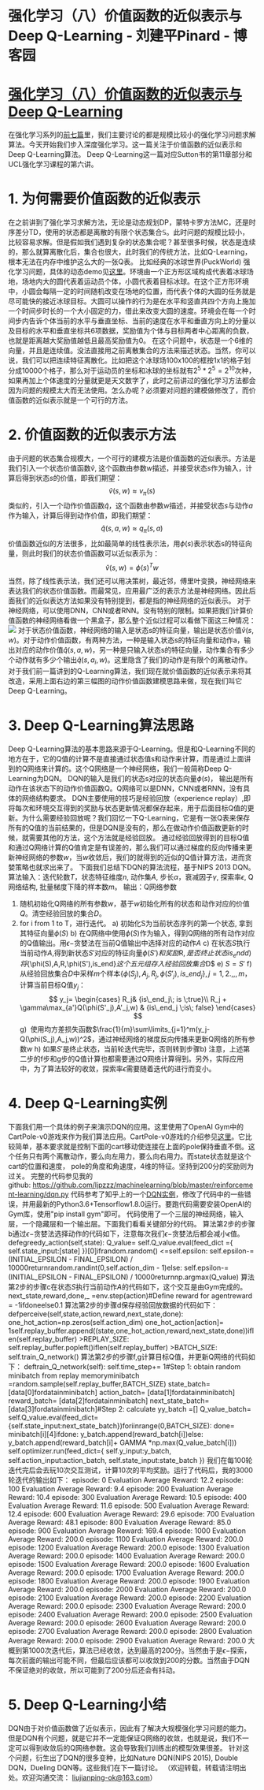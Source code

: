 
# 强化学习（八）价值函数的近似表示与Deep Q-Learning - 刘建平Pinard - 博客园






# [强化学习（八）价值函数的近似表示与Deep Q-Learning](https://www.cnblogs.com/pinard/p/9714655.html)
在强化学习系列的[前七篇](https://www.cnblogs.com/pinard/p/9385570.html)里，我们主要讨论的都是规模比较小的强化学习问题求解算法。今天开始我们步入深度强化学习。这一篇关注于价值函数的近似表示和Deep Q-Learning算法。
Deep Q-Learning这一篇对应Sutton书的第11章部分和UCL强化学习课程的第六讲。
# 1. 为何需要价值函数的近似表示
在之前讲到了强化学习求解方法，无论是动态规划DP，蒙特卡罗方法MC，还是时序差分TD，使用的状态都是离散的有限个状态集合$\mathbb{S}$。此时问题的规模比较小，比较容易求解。但是假如我们遇到复杂的状态集合呢？甚至很多时候，状态是连续的，那么就算离散化后，集合也很大，此时我们的传统方法，比如Q-Learning，根本无法在内存中维护这么大的一张Q表。
比如经典的冰球世界(PuckWorld) 强化学习问题，具体的动态demo见[这里](https://cs.stanford.edu/people/karpathy/reinforcejs/puckworld.html)。环境由一个正方形区域构成代表着冰球场地，场地内大的圆代表着运动员个体，小圆代表着目标冰球。在这个正方形环境中，小圆会每隔一定的时间随机改变在场地的位置，而代表个体的大圆的任务就是尽可能快的接近冰球目标。大圆可以操作的行为是在水平和竖直共四个方向上施加一个时间步时长的一个大小固定的力，借此来改变大圆的速度。环境会在每一个时间步内告诉个体当前的水平与垂直坐标、当前的速度在水平和垂直方向上的分量以及目标的水平和垂直坐标共6项数据，奖励值为个体与目标两者中心距离的负数，也就是距离越大奖励值越低且最高奖励值为0。
在这个问题中，状态是一个6维的向量，并且是连续值。没法直接用之前离散集合的方法来描述状态。当然，你可以说，我们可以把连续特征离散化。比如把这个冰球场100x100的框按1x1的格子划分成10000个格子，那么对于运动员的坐标和冰球的坐标就有$2^5*2^5=2^{10}$次种，如果再加上个体速度的分量就更是天文数字了，此时之前讲过的强化学习方法都会因为问题的规模太大而无法使用。怎么办呢？必须要对问题的建模做修改了，而价值函数的近似表示就是一个可行的方法。
# 2. 价值函数的近似表示方法
由于问题的状态集合规模大，一个可行的建模方法是价值函数的近似表示。方法是我们引入一个状态价值函数$\hat{v}$, 这个函数由参数$w$描述，并接受状态$s$作为输入，计算后得到状态$s$的价值，即我们期望：
$$
\hat{v}(s, w) \approx v_{\pi}(s)
$$
类似的，引入一个动作价值函数$\hat{q}$，这个函数由参数$w$描述，并接受状态$s$与动作$a$作为输入，计算后得到动作价值，即我们期望：
$$
\hat{q}(s,a,w) \approx q_{\pi}(s,a)
$$
价值函数近似的方法很多，比如最简单的线性表示法，用$\phi(s)$表示状态s的特征向量，则此时我们的状态价值函数可以近似表示为：
$$
\hat{v}(s, w) = \phi(s)^Tw
$$
当然，除了线性表示法，我们还可以用决策树，最近邻，傅里叶变换，神经网络来表达我们的状态价值函数。而最常见，应用最广泛的表示方法是神经网络。因此后面我们的近似表达方法如果没有特别提到，都是指的神经网络的近似表示。
对于神经网络，可以使用DNN，CNN或者RNN。没有特别的限制。如果把我们计算价值函数的神经网络看做一个黑盒子，那么整个近似过程可以看做下面这三种情况：
![](https://img2018.cnblogs.com/blog/1042406/201809/1042406-20180928142605652-445522913.jpg)
对于状态价值函数，神经网络的输入是状态s的特征向量，输出是状态价值$\hat{v}(s, w)$。对于动作价值函数，有两种方法，一种是输入状态s的特征向量和动作a，输出对应的动作价值$\hat{q}(s,a,w)$，另一种是只输入状态s的特征向量，动作集合有多少个动作就有多少个输出$\hat{q}(s,a_i,w)$。这里隐含了我们的动作是有限个的离散动作。
对于我们前一篇讲到的Q-Learning算法，我们现在就价值函数的近似表示来将其改造，采用上面右边的第三幅图的动作价值函数建模思路来做，现在我们叫它Deep Q-Learning。
# 3. Deep Q-Learning算法思路
Deep Q-Learning算法的基本思路来源于Q-Learning。但是和Q-Learning不同的地方在于，它的Q值的计算不是直接通过状态值s和动作来计算，而是通过上面讲到的Q网络来计算的。这个Q网络是一个神经网络，我们一般简称Deep Q-Learning为DQN。
DQN的输入是我们的状态s对应的状态向量$\phi(s)$， 输出是所有动作在该状态下的动作价值函数Q。Q网络可以是DNN，CNN或者RNN，没有具体的网络结构要求。
DQN主要使用的技巧是经验回放（experience replay）,即将每次和环境交互得到的奖励与状态更新情况都保存起来，用于后面目标Q值的更新。为什么需要经验回放呢？我们回忆一下Q-Learning，它是有一张Q表来保存所有的Q值的当前结果的，但是DQN是没有的，那么在做动作价值函数更新的时候，就需要其他的方法，这个方法就是经验回放。
通过经验回放得到的目标Q值和通过Q网络计算的Q值肯定是有误差的，那么我们可以通过梯度的反向传播来更新神经网络的参数$w$，当$w$收敛后，我们的就得到的近似的Q值计算方法，进而贪婪策略也就求出来了。
下面我们总结下DQN的算法流程，基于NIPS 2013 DQN。
算法输入：迭代轮数$T$，状态特征维度$n$, 动作集$A$, 步长$\alpha$，衰减因子$\gamma$, 探索率$\epsilon$, Q网络结构, 批量梯度下降的样本数$m$。
输出：Q网络参数
1. 随机初始化Q网络的所有参数$w$，基于$w$初始化所有的状态和动作对应的价值$Q$。清空经验回放的集合$D$。
2. for i from 1 to T，进行迭代。
a) 初始化S为当前状态序列的第一个状态, 拿到其特征向量$\phi(S)$
b) 在Q网络中使用$\phi(S)$作为输入，得到Q网络的所有动作对应的Q值输出。用$\epsilon-$贪婪法在当前Q值输出中选择对应的动作$A$
c) 在状态$S$执行当前动作$A$,得到新状态$S'$对应的特征向量$\phi(S')和奖励$R$,是否终止状态is_end
d) 将$\{\phi(S),A,R,\phi(S'),is\_end\}$这个五元组存入经验回放集合$D$
e) $S=S'$
f)  从经验回放集合$D$中采样$m$个样本$\{\phi(S_j),A_j,R_j,\phi(S'_j),is\_end_j\}, j=1,2.,,,m$，计算当前目标Q值$y_j$：
$$
y_j= \begin{cases} R_j& {is\_end_j\; is \;true}\\ R_j + \gamma\max_{a'}Q(\phi(S'_j),A'_j,w) & {is\_end_j \;is\; false} \end{cases}
$$
g)  使用均方差损失函数$\frac{1}{m}\sum\limits_{j=1}^m(y_j-Q(\phi(S_j),A_j,w))^2$，通过神经网络的梯度反向传播来更新Q网络的所有参数$w$
h) 如果$S'$是终止状态，当前轮迭代完毕，否则转到步骤b)
注意，上述第二步的f步和g步的Q值计算也都需要通过Q网络计算得到。另外，实际应用中，为了算法较好的收敛，探索率$\epsilon$需要随着迭代的进行而变小。
# 4. Deep Q-Learning实例
下面我们用一个具体的例子来演示DQN的应用。这里使用了OpenAI Gym中的CartPole-v0游戏来作为我们算法应用。CartPole-v0游戏的介绍参见[这里](https://github.com/openai/gym/wiki/CartPole-v0)。它比较简单，基本要求就是控制下面的cart移动使连接在上面的pole保持垂直不倒。这个任务只有两个离散动作，要么向左用力，要么向右用力。而state状态就是这个cart的位置和速度， pole的角度和角速度，4维的特征。坚持到200分的奖励则为过关。
完整的代码参见我的github: https://github.com/ljpzzz/machinelearning/blob/master/reinforcement-learning/dqn.py
代码参考了知乎上的一个[DQN实例](https://zhuanlan.zhihu.com/p/21477488)，修改了代码中的一些错误，并用最新的Python3.6+Tensorflow1.8.0运行。要跑代码需要安装OpenAI的Gym库，使用"pip install gym"即可。
代码使用了一个三层的神经网络，输入层，一个隐藏层和一个输出层。下面我们看看关键部分的代码。
算法第2步的步骤b通过$\epsilon-$贪婪法选择动作的代码如下，注意每次我们$\epsilon-$贪婪法后都会减小$\epsilon$值。
defegreedy_action(self,state):
    Q_value= self.Q_value.eval(feed_dict ={
      self.state_input:[state]
      })[0]ifrandom.random() <=self.epsilon:
        self.epsilon-= (INITIAL_EPSILON - FINAL_EPSILON) / 10000returnrandom.randint(0,self.action_dim - 1)else:
        self.epsilon-= (INITIAL_EPSILON - FINAL_EPSILON) / 10000returnnp.argmax(Q_value)
算法第2步的步骤c在状态$S$执行当前动作$A$的代码如下，这个交互是由Gym完成的。
next_state,reward,done,_ =env.step(action)\#Define reward for agentreward = -1ifdoneelse0.1
算法第2步的步骤d保存经验回放数据的代码如下：
defperceive(self,state,action,reward,next_state,done):
    one_hot_action=np.zeros(self.action_dim)
    one_hot_action[action]= 1self.replay_buffer.append((state,one_hot_action,reward,next_state,done))iflen(self.replay_buffer) >REPLAY_SIZE:
      self.replay_buffer.popleft()iflen(self.replay_buffer) >BATCH_SIZE:
      self.train_Q_network()
算法第2步的步骤f,g计算目标Q值，并更新Q网络的代码如下：
deftrain_Q_network(self):
    self.time_step+= 1\#Step 1: obtain random minibatch from replay memoryminibatch =random.sample(self.replay_buffer,BATCH_SIZE)
    state_batch= [data[0]fordatainminibatch]
    action_batch= [data[1]fordatainminibatch]
    reward_batch= [data[2]fordatainminibatch]
    next_state_batch= [data[3]fordatainminibatch]\#Step 2: calculate yy_batch =[]
    Q_value_batch= self.Q_value.eval(feed_dict={self.state_input:next_state_batch})foriinrange(0,BATCH_SIZE):
      done= minibatch[i][4]ifdone:
        y_batch.append(reward_batch[i])else:
        y_batch.append(reward_batch[i]+ GAMMA *np.max(Q_value_batch[i]))
    self.optimizer.run(feed_dict={
      self.y_input:y_batch,
      self.action_input:action_batch,
      self.state_input:state_batch
      })
我们在每100轮迭代完后会去玩10次交互测试，计算10次的平均奖励。运行了代码后，我的3000轮迭代的输出如下：
episode: 0 Evaluation Average Reward: 12.2
episode:  100 Evaluation Average Reward: 9.4
episode:  200 Evaluation Average Reward: 10.4
episode:  300 Evaluation Average Reward: 10.5
episode:  400 Evaluation Average Reward: 11.6
episode:  500 Evaluation Average Reward: 12.4
episode:  600 Evaluation Average Reward: 29.6
episode:  700 Evaluation Average Reward: 48.1
episode:  800 Evaluation Average Reward: 85.0
episode:  900 Evaluation Average Reward: 169.4
episode:  1000 Evaluation Average Reward: 200.0
episode:  1100 Evaluation Average Reward: 200.0
episode:  1200 Evaluation Average Reward: 200.0
episode:  1300 Evaluation Average Reward: 200.0
episode:  1400 Evaluation Average Reward: 200.0
episode:  1500 Evaluation Average Reward: 200.0
episode:  1600 Evaluation Average Reward: 200.0
episode:  1700 Evaluation Average Reward: 200.0
episode:  1800 Evaluation Average Reward: 200.0
episode:  1900 Evaluation Average Reward: 200.0
episode:  2000 Evaluation Average Reward: 200.0
episode:  2100 Evaluation Average Reward: 200.0
episode:  2200 Evaluation Average Reward: 200.0
episode:  2300 Evaluation Average Reward: 200.0
episode:  2400 Evaluation Average Reward: 200.0
episode:  2500 Evaluation Average Reward: 200.0
episode:  2600 Evaluation Average Reward: 200.0
episode:  2700 Evaluation Average Reward: 200.0
episode:  2800 Evaluation Average Reward: 200.0
episode:  2900 Evaluation Average Reward: 200.0
大概到第1000次迭代后，算法已经收敛，达到最高的200分。当然由于是$\epsilon-$探索，每次前面的输出可能不同，但最后应该都可以收敛到200的分数。当然由于DQN不保证绝对的收敛，所以可能到了200分后还会有抖动。
# 5. Deep Q-Learning小结
DQN由于对价值函数做了近似表示，因此有了解决大规模强化学习问题的能力。但是DQN有个问题，就是它并不一定能保证Q网络的收敛，也就是说，我们不一定可以得到收敛后的Q网络参数。这会导致我们训练出的模型效果很差。
针对这个问题，衍生出了DQN的很多变种，比如Nature DQN(NIPS 2015), Double DQN，Dueling DQN等。这些我们在下一篇讨论。
（欢迎转载，转载请注明出处。欢迎沟通交流： liujianping-ok@163.com）





